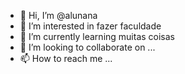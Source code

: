 - 👋 Hi, I’m @alunana
- 👀 I’m interested in  fazer  faculdade
- 🌱 I’m currently learning  muitas coisas
- 💞️ I’m looking to collaborate on ...
- 📫 How to reach me ...

<!---
alunana/alunana is a ✨ special ✨ repository because its `README.md` (this file) appears on your GitHub profile.
You can click the Preview link to take a look at your changes.
--->

